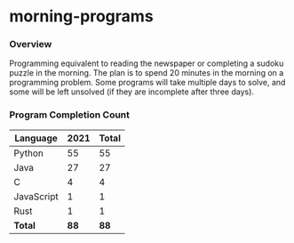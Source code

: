 # morning-programs

### Overview

Programming equivalent to reading the newspaper or completing a sudoku puzzle in the morning.  The plan is to spend 20 
minutes in the morning on a programming problem.  Some programs will take multiple days to solve, and some will be left 
unsolved (if they are incomplete after three days).

### Program Completion Count

| Language     | 2021   | Total  |
|--------------|--------|--------|
| Python       | 55     | 55     |
| Java         | 27     | 27     |
| C            | 4      | 4      |
| JavaScript   | 1      | 1      |
| Rust         | 1      | 1      |
| **Total**    | **88** | **88** |
